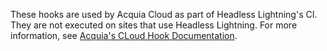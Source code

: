 These hooks are used by Acquia Cloud as part of Headless Lightning's CI. They
are not executed on sites that use Headless Lightning. For more information, see 
[Acquia's CLoud Hook Documentation](https://docs.acquia.com/acquia-cloud/api/cloud-hooks).

